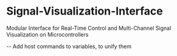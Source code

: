 # Signal-Visualization-Interface
Modular Interface for Real-Time Control and Multi-Channel Signal Visualization on Microcontrollers

-- Add host commands to variables, to unify them